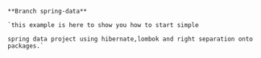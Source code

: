                                                                         **Branch spring-data**
                                                                        `this example is here to show you how to start simple 
                                                                        spring data project using hibernate,lombok and right separation onto packages.`